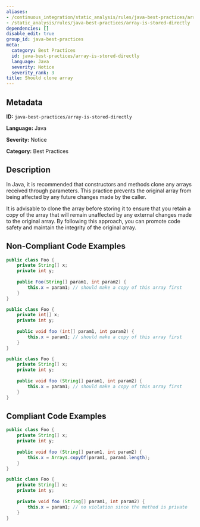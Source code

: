 ```yaml
---
aliases:
- /continuous_integration/static_analysis/rules/java-best-practices/array-is-stored-directly
- /static_analysis/rules/java-best-practices/array-is-stored-directly
dependencies: []
disable_edit: true
group_id: java-best-practices
meta:
  category: Best Practices
  id: java-best-practices/array-is-stored-directly
  language: Java
  severity: Notice
  severity_rank: 3
title: Should clone array
---
```

<!--  SOURCED FROM https://github.com/DataDog/datadog-static-analyzer-rule-docs -->


## Metadata
**ID:** `java-best-practices/array-is-stored-directly`

**Language:** Java

**Severity:** Notice

**Category:** Best Practices

## Description
In Java, it is recommended that constructors and methods clone any arrays received through parameters. This practice prevents the original array from being affected by any future changes made by the caller.

It is advisable to clone the array before storing it to ensure that you retain a copy of the array that will remain unaffected by any external changes made to the original array. By following this approach, you can promote code safety and maintain the integrity of the original array.

## Non-Compliant Code Examples
```java
public class Foo {
    private String[] x;
    private int y;
    
    public Foo(String[] param1, int param2) {
        this.x = param1; // should make a copy of this array first
    }
}
```

```java
public class Foo {
    private int[] x;
    private int y;
    
    public void foo (int[] param1, int param2) {
        this.x = param1; // should make a copy of this array first
    }
}
```

```java
public class Foo {
    private String[] x;
    private int y;
    
    public void foo (String[] param1, int param2) {
        this.x = param1; // should make a copy of this array first
    }
}
```

## Compliant Code Examples
```java
public class Foo {
    private String[] x;
    private int y;
    
    public void foo (String[] param1, int param2) {
        this.x = Arrays.copyOf(param1, param1.length);
    }
}
```

```java
public class Foo {
    private String[] x;
    private int y;
    
    private void foo (String[] param1, int param2) {
        this.x = param1; // no violation since the method is private
    }
}
```
